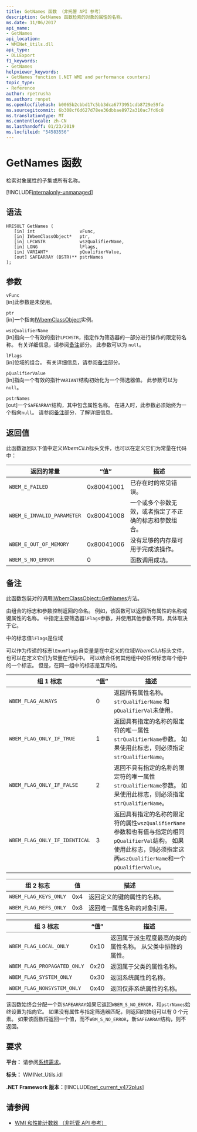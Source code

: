 ```yaml
---
title: GetNames 函数 （非托管 API 参考）
description: GetNames 函数检索的对象的属性的名称。
ms.date: 11/06/2017
api_name:
- GetNames
api_location:
- WMINet_Utils.dll
api_type:
- DLLExport
f1_keywords:
- GetNames
helpviewer_keywords:
- GetNames function [.NET WMI and performance counters]
topic_type:
- Reference
author: rpetrusha
ms.author: ronpet
ms.openlocfilehash: b0065b2cbbd17c5bb3dca6773951cdb8729e59fa
ms.sourcegitcommit: 6b308cf6d627d78ee36dbbae8972a310ac7fd6c8
ms.translationtype: MT
ms.contentlocale: zh-CN
ms.lasthandoff: 01/23/2019
ms.locfileid: "54583556"
---
```

# <a name="getnames-function"></a>GetNames 函数
检索对象属性的子集或所有名称。 

[!INCLUDE[internalonly-unmanaged](../../../../includes/internalonly-unmanaged.md)]
    
## <a name="syntax"></a>语法  
  
```  
HRESULT GetNames (
   [in] int                 vFunc, 
   [in] IWbemClassObject*   ptr, 
   [in] LPCWSTR             wszQualifierName,
   [in] LONG                lFlags,
   [in] VARIANT*            pQualifierValue,
   [out] SAFEARRAY (BSTR)** pstrNames
); 
```  

## <a name="parameters"></a>参数

`vFunc`  
[in]此参数是未使用。

`ptr`  
[in]一个指向[IWbemClassObject](/windows/desktop/api/wbemcli/nn-wbemcli-iwbemclassobject)实例。

`wszQualifierName`  
[in]指向一个有效的指针`LPCWSTR`，指定作为筛选器的一部分进行操作的限定符名称。 有关详细信息，请参阅[备注](#remarks)部分。 此参数可以为 `null`。 

`lFlags`  
[in]位域的组合。 有关详细信息，请参阅[备注](#remarks)部分。

`pQualifierValue`   
[in]指向一个有效的指针`VARIANT`结构初始化为一个筛选器值。 此参数可以为 `null`。 

`pstrNames`  
[out]一个`SAFEARRAY`结构，其中包含属性名称。 在进入时，此参数必须始终为一个指向`null`。 请参阅[备注](#remarks)部分，了解详细信息。 

## <a name="return-value"></a>返回值

此函数返回以下值中定义*WbemCli.h*标头文件，也可以在定义它们为常量在代码中：

|返回的常量  |“值”  |描述  |
|---------|---------|---------|
|`WBEM_E_FAILED` | 0x80041001 | 已存在时的常见错误。 |
|`WBEM_E_INVALID_PARAMETER` | 0x80041008 | 一个或多个参数无效，或者指定了不正确的标志和参数组合。 |
|`WBEM_E_OUT_OF_MEMORY` | 0x80041006 | 没有足够的内存是可用于完成该操作。 |
|`WBEM_S_NO_ERROR` | 0 | 函数调用成功。  |
  
## <a name="remarks"></a>备注

此函数包装对的调用[IWbemClassObject::GetNames](/windows/desktop/api/wbemcli/nf-wbemcli-iwbemclassobject-getnames)方法。

由组合的标志和参数控制返回的命名。 例如，该函数可以返回所有属性的名称或键属性的名称。  中指定主要筛选器`lFlags`参数，并使用其他参数不同，具体取决于它。

中的标志值`lFlags`是位域


可以作为传递的标志`lEnumFlags`自变量是在中定义的位域*WbemCli.h*标头文件，也可以在定义它们为常量在代码中。  可以结合任何其他组中的任何标志每个组中的一个标志。 但是，在同一组中的标志是互斥的。 

| 组 1 标志 |“值”  |描述  |
|---------|---------|---------|
| `WBEM_FLAG_ALWAYS` | 0 | 返回所有属性名称。 `strQualifierName` 和`pQualifierVal`未使用。 |
| `WBEM_FLAG_ONLY_IF_TRUE` | 1 | 返回具有指定的名称的限定符的唯一属性`strQualifierName`参数。 如果使用此标志，则必须指定`strQualifierName`。 |
|`WBEM_FLAG_ONLY_IF_FALSE` | 2 |  返回不具有指定的名称的限定符的唯一属性`strQualifierName`参数。 如果使用此标志，则必须指定`strQualifierName`。 |
|`WBEM_FLAG_ONLY_IF_IDENTICAL` | 3 | 返回具有指定的名称的限定符的属性`wszQualifierName`参数和也有值与指定的相同`pQualifierVal`结构。 如果使用此标志，则必须指定这两`wszQualifierName`和一个`pQualifierValue`。 |

| 组 2 标志 |值  |描述  |
|---------|---------|---------|
|`WBEM_FLAG_KEYS_ONLY` | 0x4 | 返回定义的键的属性的名称。 |
|`WBEM_FLAG_REFS_ONLY` | 0x8 | 返回唯一属性名称的对象引用。 |

| 组 3 标志 |“值”  |描述  |
|---------|---------|---------|
| `WBEM_FLAG_LOCAL_ONLY` | 0x10 | 返回属于派生程度最高的类的属性名称。 从父类中排除的属性。 |
| `WBEM_FLAG_PROPAGATED_ONLY` |  0x20 | 返回属于父类的属性名称。 |
|`WBEM_FLAG_SYSTEM_ONLY` | 0x30 | 返回系统属性的名称。 |
|`WBEM_FLAG_NONSYSTEM_ONLY` | 0x40 | 返回仅非系统属性的名称。 |

该函数始终会分配一个新`SAFEARRAY`如果它返回`WBEM_S_NO_ERROR`，和`pstrNames`始终设置为指向它。 如果没有属性与指定筛选器匹配，则返回的数组可以有 0 个元素。 如果该函数将返回一个值，而不`WBM_S_NO_ERROR`，新`SAFEARRAY`结构，则不返回。
 
## <a name="requirements"></a>要求  
 **平台：** 请参阅[系统需求](../../../../docs/framework/get-started/system-requirements.md)。  
  
 **标头：** WMINet_Utils.idl  
  
 **.NET Framework 版本：**[!INCLUDE[net_current_v472plus](../../../../includes/net-current-v472plus.md)]  
  
## <a name="see-also"></a>请参阅
- [WMI 和性能计数器 （非托管 API 参考）](index.md)
